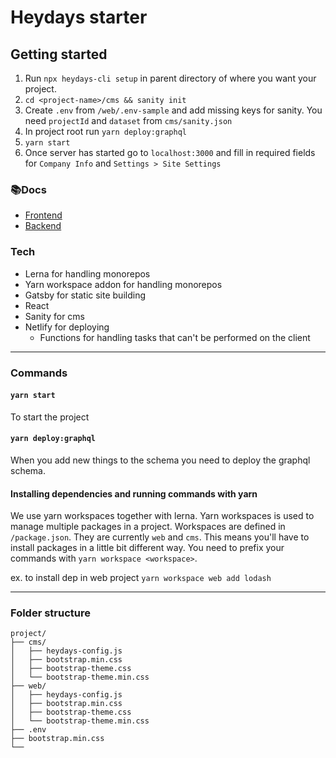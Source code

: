 # Heydays starter

## Getting started

1. Run `npx heydays-cli setup` in parent directory of where you want your project.
2. `cd <project-name>/cms && sanity init`
3. Create `.env` from `/web/.env-sample` and add missing keys for sanity. You need `projectId` and `dataset` from `cms/sanity.json`
4. In project root run `yarn deploy:graphql`
5. `yarn start`
6. Once server has started go to `localhost:3000` and fill in required fields for `Company Info` and `Settings > Site Settings`

<!-- **_ GOTCHA _**
TL;DR If you're content is not showing on the page restart the server.

Content types without content won't be added into graphql. This means that you'll need to restart the server if you're adding content to a
content type which previously did not have content. -->

### 📚Docs

- [Frontend](./web/README.md)
- [Backend](./cms/README.md)

### Tech

- Lerna for handling monorepos
- Yarn workspace addon for handling monorepos
- Gatsby for static site building
- React
- Sanity for cms
- Netlify for deploying
  - Functions for handling tasks that can't be performed on the client

---

### Commands

#### `yarn start`

To start the project

#### `yarn deploy:graphql`

When you add new things to the schema you need to deploy the graphql schema.

#### Installing dependencies and running commands with yarn

We use yarn workspaces together with lerna. Yarn workspaces is used to manage multiple packages in a project. Workspaces are defined in `/package.json`. They are currently `web` and `cms`. This means you'll have to install packages in a little bit different way. You need to prefix your commands with `yarn workspace <workspace>`.

ex. to install dep in web project
`yarn workspace web add lodash`

---

### Folder structure

```
project/
├── cms/
│   ├── heydays-config.js
│   ├── bootstrap.min.css
│   ├── bootstrap-theme.css
│   └── bootstrap-theme.min.css
├── web/
│   ├── heydays-config.js
│   ├── bootstrap.min.css
│   ├── bootstrap-theme.css
│   └── bootstrap-theme.min.css
├── .env
├── bootstrap.min.css
└──
```
